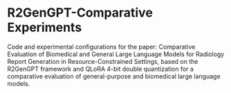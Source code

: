 # R2GenGPT-Comparative Experiments
Code and experimental configurations for the paper: Comparative Evaluation of Biomedical and General Large Language Models for Radiology Report Generation in Resource-Constrained Settings, based on the R2GenGPT framework and QLoRA 4-bit double quantization for a comparative evaluation of general-purpose and biomedical large language models.

